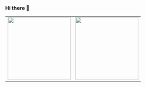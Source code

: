 ### Hi there 👋

<!--
**ps1854/ps1854** is a ✨ _special_ ✨ repository because its `README.md` (this file) appears on your GitHub profile.

Here are some ideas to get you started:

- 🔭 I’m currently working on ...
- 🌱 I’m currently learning ...
- 👯 I’m looking to collaborate on ...
- 🤔 I’m looking for help with ...
- 💬 Ask me about ...
- 📫 How to reach me: ...
- 😄 Pronouns: ...
- ⚡ Fun fact: ...
-->

<table>
<tr>
  <td>
    <a href="https://github-readme-stats.vercel.app/api?username=ps1854&hide=stars&show_icons=true">
      <img align="center" src="https://github-readme-stats.vercel.app/api?username=ps1854&hide=stars&show_icons=true" height = 200px/>
    </a>
  </td>
  <td>
    <a href="https://github-readme-stats.vercel.app/api/top-langs/?username=ps1854&hide=scss">
      <img align="center" src="https://github-readme-stats.vercel.app/api/top-langs/?username=ps1854&hide=scss" height = 200px/>
    </a> 
  </tr>
</table>
